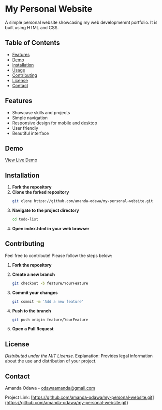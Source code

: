 # My Personal Website
A simple personal website showcasing my web developmemnt portfolio. It is built using HTML and CSS.

## Table of Contents
- [Features](#features)
- [Demo](#demo)
- [Installation](#installation)
- [Usage](#usage)
- [Contributing](#contributing)
- [License](#license)
- [Contact](#contact)

## Features
- Showcase skills and projects
- Simple navigation
- Responsive design for mobile and desktop
- User friendly
- Beautiful interface

## Demo
[View Live Demo](https://amanda-odawa.github.io/my-personal-website/)

## Installation
1. **Fork the repository**
2. **Clone the forked repository**
    ```bash
    git clone https://github.com/amanda-odawa/my-personal-website.git
    ```
3. **Navigate to the project directory**
    ```bash
    cd todo-list
    ```
4. **Open index.html in your web browser**

## Contributing
Feel free to contribute! Please follow the steps below:
1. **Fork the repository**

2. **Create a new branch**
   ```bash
   git checkout -b feature/YourFeature
    ```
3. **Commit your changes**
    ```bash
    git commit -m 'Add a new feature'
    ```
4. **Push to the branch**
    ```bash
    git push origin feature/YourFeature
    ```
5. **Open a Pull Request**

## License
*Distributed under the MIT License.*
Explanation: Provides legal information about the use and distribution of your project.

## Contact
Amanda Odawa - [odawaamanda@gmail.com](mailto:odawaamanda@gmail.com)

Project Link: [https://github.com/amanda-odawa/my-personal-website.git](https://github.com/amanda-odawa/my-personal-website.git)

